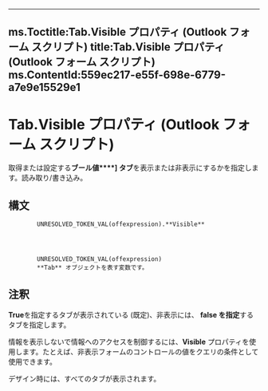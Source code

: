 

---
ms.Toctitle:Tab.Visible プロパティ (Outlook フォーム スクリプト)
title:Tab.Visible プロパティ (Outlook フォーム スクリプト)
ms.ContentId:559ec217-e55f-698e-6779-a7e9e15529e1
---
# Tab.Visible プロパティ (Outlook フォーム スクリプト)




取得または設定する**ブール値****] タブ**を表示または非表示にするかを指定します。読み取り/書き込み。

## 構文

            UNRESOLVED_TOKEN_VAL(offexpression).**Visible**




            UNRESOLVED_TOKEN_VAL(offexpression)
            **Tab** オブジェクトを表す変数です。



## 注釈
**True**を指定するタブが表示されている (既定)、非表示には、 **false を指定**するタブを指定します。



情報を表示しないで情報へのアクセスを制御するには、**Visible** プロパティを使用します。たとえば、非表示フォームのコントロールの値をクエリの条件として使用できます。



デザイン時には、すべてのタブが表示されます。




